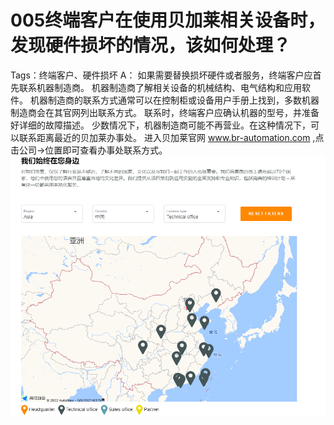 # 005终端客户在使用贝加莱相关设备时，发现硬件损坏的情况，该如何处理？
Tags：终端客户、硬件损坏
A： 
	如果需要替换损坏硬件或者服务，终端客户应首先联系机器制造商。
	机器制造商了解相关设备的机械结构、电气结构和应用软件。
	机器制造商的联系方式通常可以在控制柜或设备用户手册上找到，多数机器制造商会在其官网列出联系方式。
	联系时，终端客户应确认机器的型号，并准备好详细的故障描述。
	少数情况下，机器制造商可能不再营业。在这种情况下，可以联系距离最近的贝加莱办事处。
	进入贝加莱官网 www.br-automation.com ,点击公司→位置即可查看办事处联系方式。
	![Img](./FILES/005终端客户在使用贝加莱相关设备时，发现硬件损坏的情况，该如何处理？.md/img-20220528205653.png)
